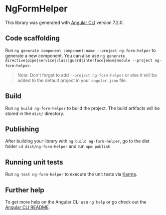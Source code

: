# NgFormHelper

This library was generated with [Angular CLI](https://github.com/angular/angular-cli) version 7.2.0.

## Code scaffolding

Run `ng generate component component-name --project ng-form-helper` to generate a new component. You can also use `ng generate directive|pipe|service|class|guard|interface|enum|module --project ng-form-helper`.
> Note: Don't forget to add `--project ng-form-helper` or else it will be added to the default project in your `angular.json` file. 

## Build

Run `ng build ng-form-helper` to build the project. The build artifacts will be stored in the `dist/` directory.

## Publishing

After building your library with `ng build ng-form-helper`, go to the dist folder `cd dist/ng-form-helper` and run `npm publish`.

## Running unit tests

Run `ng test ng-form-helper` to execute the unit tests via [Karma](https://karma-runner.github.io).

## Further help

To get more help on the Angular CLI use `ng help` or go check out the [Angular CLI README](https://github.com/angular/angular-cli/blob/master/README.md).
